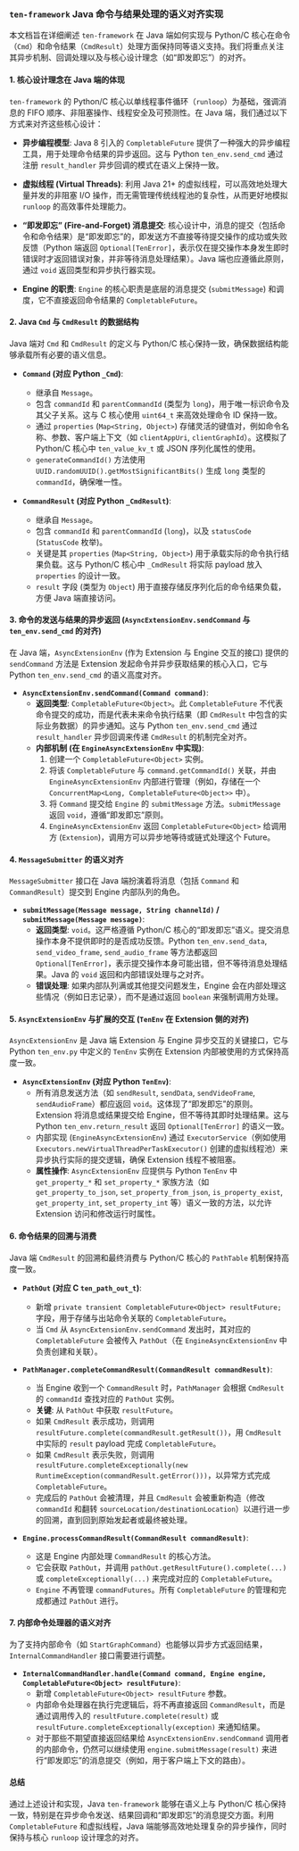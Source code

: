 ### `ten-framework` Java 命令与结果处理的语义对齐实现

本文档旨在详细阐述 `ten-framework` 在 Java 端如何实现与 Python/C 核心在命令（`Cmd`）和命令结果（`CmdResult`）处理方面保持同等语义支持。我们将重点关注其异步机制、回调处理以及与核心设计理念（如“即发即忘”）的对齐。

#### 1. 核心设计理念在 Java 端的体现

`ten-framework` 的 Python/C 核心以单线程事件循环（`runloop`）为基础，强调消息的 FIFO 顺序、非阻塞操作、线程安全及可预测性。在 Java 端，我们通过以下方式来对齐这些核心设计：

- **异步编程模型**: Java 8 引入的 `CompletableFuture` 提供了一种强大的异步编程工具，用于处理命令结果的异步返回。这与 Python `ten_env.send_cmd` 通过注册 `result_handler` 异步回调的模式在语义上保持一致。
- **虚拟线程 (Virtual Threads)**: 利用 Java 21+ 的虚拟线程，可以高效地处理大量并发的非阻塞 I/O 操作，而无需管理传统线程池的复杂性，从而更好地模拟 `runloop` 的高效事件处理能力。
- **“即发即忘” (Fire-and-Forget) 消息提交**: 核心设计中，消息的提交（包括命令和命令结果）是“即发即忘”的，即发送方不直接等待提交操作的成功或失败反馈（Python 端返回 `Optional[TenError]`，表示仅在提交操作本身发生即时错误时才返回错误对象，并非等待消息处理结果）。Java 端也应遵循此原则，通过 `void` 返回类型和异步执行器实现。

- **Engine 的职责**: `Engine` 的核心职责是底层的消息提交 (`submitMessage`) 和调度，它不直接返回命令结果的 `CompletableFuture`。

#### 2. Java `Cmd` 与 `CmdResult` 的数据结构

Java 端对 `Cmd` 和 `CmdResult` 的定义与 Python/C 核心保持一致，确保数据结构能够承载所有必要的语义信息。

- **`Command` (对应 Python `_Cmd`)**:
  - 继承自 `Message`。
  - 包含 `commandId` 和 `parentCommandId` (类型为 `long`)，用于唯一标识命令及其父子关系。这与 C 核心使用 `uint64_t` 来高效处理命令 ID 保持一致。
  - 通过 `properties` (`Map<String, Object>`) 存储灵活的键值对，例如命令名称、参数、客户端上下文（如 `clientAppUri`, `clientGraphId`）。这模拟了 Python/C 核心中 `ten_value_kv_t` 或 JSON 序列化属性的使用。
  - `generateCommandId()` 方法使用 `UUID.randomUUID().getMostSignificantBits()` 生成 `long` 类型的 `commandId`，确保唯一性。

- **`CommandResult` (对应 Python `_CmdResult`)**:
  - 继承自 `Message`。
  - 包含 `commandId` 和 `parentCommandId` (`long`)，以及 `statusCode` (`StatusCode` 枚举)。
  - 关键是其 `properties` (`Map<String, Object>`) 用于承载实际的命令执行结果负载。这与 Python/C 核心中 `_CmdResult` 将实际 payload 放入 `properties` 的设计一致。
  - `result` 字段 (类型为 `Object`) 用于直接存储反序列化后的命令结果负载，方便 Java 端直接访问。

#### 3. 命令的发送与结果的异步返回 (`AsyncExtensionEnv.sendCommand` 与 `ten_env.send_cmd` 的对齐)

在 Java 端，`AsyncExtensionEnv` (作为 Extension 与 Engine 交互的接口) 提供的 `sendCommand` 方法是 Extension 发起命令并异步获取结果的核心入口，它与 Python `ten_env.send_cmd` 的语义高度对齐。

- **`AsyncExtensionEnv.sendCommand(Command command)`**:
  - **返回类型**: `CompletableFuture<Object>`。此 `CompletableFuture` 不代表命令提交的成功，而是代表未来命令执行结果（即 `CmdResult` 中包含的实际业务数据）的异步通知。这与 Python `ten_env.send_cmd` 通过 `result_handler` 异步回调来传递 `CmdResult` 的机制完全对齐。
  - **内部机制 (在 `EngineAsyncExtensionEnv` 中实现)**:
    1.  创建一个 `CompletableFuture<Object>` 实例。
    2.  将该 `CompletableFuture` 与 `command.getCommandId()` 关联，并由 `EngineAsyncExtensionEnv` 内部进行管理（例如，存储在一个 `ConcurrentMap<Long, CompletableFuture<Object>>` 中）。
    3.  将 `Command` 提交给 `Engine` 的 `submitMessage` 方法。`submitMessage` 返回 `void`，遵循“即发即忘”原则。
    4.  `EngineAsyncExtensionEnv` 返回 `CompletableFuture<Object>` 给调用方 (`Extension`)，调用方可以异步地等待或链式处理这个 Future。

#### 4. `MessageSubmitter` 的语义对齐

`MessageSubmitter` 接口在 Java 端扮演着将消息（包括 `Command` 和 `CommandResult`）提交到 Engine 内部队列的角色。

- **`submitMessage(Message message, String channelId)` / `submitMessage(Message message)`**:
  - **返回类型**: `void`。这严格遵循 Python/C 核心的“即发即忘”语义。提交消息操作本身不提供即时的是否成功反馈。Python `ten_env.send_data`, `send_video_frame`, `send_audio_frame` 等方法都返回 `Optional[TenError]`，表示提交操作本身可能出错，但不等待消息处理结果。Java 的 `void` 返回和内部错误处理与之对齐。
  - **错误处理**: 如果内部队列满或其他提交问题发生，Engine 会在内部处理这些情况（例如日志记录），而不是通过返回 `boolean` 来强制调用方处理。

#### 5. `AsyncExtensionEnv` 与扩展的交互 (`TenEnv` 在 Extension 侧的对齐)

`AsyncExtensionEnv` 是 Java 端 Extension 与 Engine 异步交互的关键接口，它与 Python `ten_env.py` 中定义的 `TenEnv` 实例在 Extension 内部被使用的方式保持高度一致。

- **`AsyncExtensionEnv` (对应 Python `TenEnv`)**:
  - 所有消息发送方法（如 `sendResult`, `sendData`, `sendVideoFrame`, `sendAudioFrame`）都应返回 `void`。这体现了“即发即忘”的原则。Extension 将消息或结果提交给 Engine，但不等待其即时处理结果。这与 Python `ten_env.return_result` 返回 `Optional[TenError]` 的语义一致。
  - 内部实现 (`EngineAsyncExtensionEnv`) 通过 `ExecutorService`（例如使用 `Executors.newVirtualThreadPerTaskExecutor()` 创建的虚拟线程池）来异步执行实际的提交逻辑，确保 Extension 线程不被阻塞。
  - **属性操作**: `AsyncExtensionEnv` 应提供与 Python `TenEnv` 中 `get_property_*` 和 `set_property_*` 家族方法（如 `get_property_to_json`, `set_property_from_json`, `is_property_exist`, `get_property_int`, `set_property_int` 等）语义一致的方法，以允许 Extension 访问和修改运行时属性。

#### 6. 命令结果的回溯与消费

Java 端 `CmdResult` 的回溯和最终消费与 Python/C 核心的 `PathTable` 机制保持高度一致。

- **`PathOut` (对应 C `ten_path_out_t`)**:
  - 新增 `private transient CompletableFuture<Object> resultFuture;` 字段，用于存储与出站命令关联的 `CompletableFuture`。
  - 当 `Cmd` 从 `AsyncExtensionEnv.sendCommand` 发出时，其对应的 `CompletableFuture` 会被传入 `PathOut`（在 `EngineAsyncExtensionEnv` 中负责创建和关联）。

- **`PathManager.completeCommandResult(CommandResult commandResult)`**:
  - 当 Engine 收到一个 `CommandResult` 时，`PathManager` 会根据 `CmdResult` 的 `commandId` 查找对应的 `PathOut` 实例。
  - **关键**: 从 `PathOut` 中获取 `resultFuture`。
  - 如果 `CmdResult` 表示成功，则调用 `resultFuture.complete(commandResult.getResult())`，用 `CmdResult` 中实际的 `result` payload 完成 `CompletableFuture`。
  - 如果 `CmdResult` 表示失败，则调用 `resultFuture.completeExceptionally(new RuntimeException(commandResult.getError()))`，以异常方式完成 `CompletableFuture`。
  - 完成后的 `PathOut` 会被清理，并且 `CmdResult` 会被重新构造（修改 `commandId` 和翻转 `sourceLocation/destinationLocation`）以进行进一步的回溯，直到回到原始发起者或最终被处理。

- **`Engine.processCommandResult(CommandResult commandResult)`**:
  - 这是 Engine 内部处理 `CommandResult` 的核心方法。
  - 它会获取 `PathOut`，并调用 `pathOut.getResultFuture().complete(...)` 或 `completeExceptionally(...)` 来完成对应的 `CompletableFuture`。
  - `Engine` 不再管理 `commandFutures`。所有 `CompletableFuture` 的管理和完成都通过 `PathOut` 进行。

#### 7. 内部命令处理器的语义对齐

为了支持内部命令（如 `StartGraphCommand`）也能够以异步方式返回结果，`InternalCommandHandler` 接口需要进行调整。

- **`InternalCommandHandler.handle(Command command, Engine engine, CompletableFuture<Object> resultFuture)`**:
  - 新增 `CompletableFuture<Object> resultFuture` 参数。
  - 内部命令处理器在执行完逻辑后，将不再直接返回 `CommandResult`，而是通过调用传入的 `resultFuture.complete(result)` 或 `resultFuture.completeExceptionally(exception)` 来通知结果。
  - 对于那些不期望直接返回结果给 `AsyncExtensionEnv.sendCommand` 调用者的内部命令，仍然可以继续使用 `engine.submitMessage(result)` 来进行“即发即忘”的消息提交（例如，用于客户端上下文的路由）。

#### 总结

通过上述设计和实现，Java `ten-framework` 能够在语义上与 Python/C 核心保持一致，特别是在异步命令发送、结果回调和“即发即忘”的消息提交方面。利用 `CompletableFuture` 和虚拟线程，Java 端能够高效地处理复杂的异步操作，同时保持与核心 `runloop` 设计理念的对齐。
